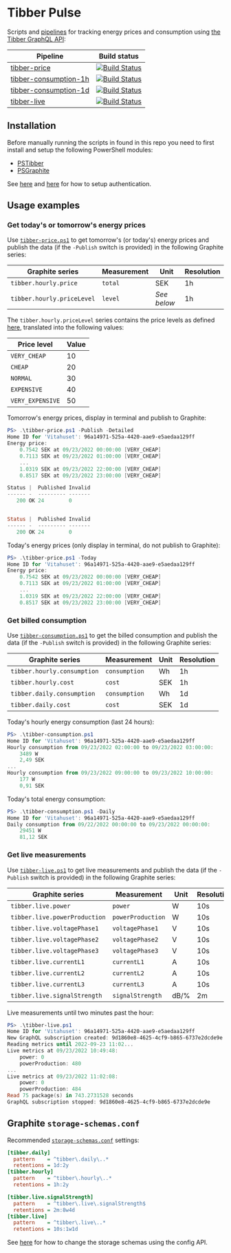 # Tibber Pulse

Scripts and [pipelines](https://dev.azure.com/stefanes/tibber-pulse/_build) for tracking energy prices and consumption using [the Tibber GraphQL API](https://developer.tibber.com/docs/reference):

| Pipeline | Build status |
| ---------| ------------ |
| [tibber-price](https://dev.azure.com/stefanes/tibber-pulse/_build?definitionId=199&_a=summary)          | [![Build Status](https://dev.azure.com/stefanes/tibber-pulse/_apis/build/status/tibber-price?repoName=stefanes%2Ftibber-pulse&branchName=main)](https://dev.azure.com/stefanes/tibber-pulse/_build/latest?definitionId=199&repoName=stefanes%2Ftibber-pulse&branchName=main) |
| [tibber-consumption-1h](https://dev.azure.com/stefanes/tibber-pulse/_build?definitionId=201&_a=summary) | [![Build Status](https://dev.azure.com/stefanes/tibber-pulse/_apis/build/status/tibber-consumption-1h?repoName=stefanes%2Ftibber-pulse&branchName=main)](https://dev.azure.com/stefanes/tibber-pulse/_build/latest?definitionId=201&repoName=stefanes%2Ftibber-pulse&branchName=main)
| [tibber-consumption-1d](https://dev.azure.com/stefanes/tibber-pulse/_build?definitionId=202&_a=summary) | [![Build Status](https://dev.azure.com/stefanes/tibber-pulse/_apis/build/status/tibber-consumption-1d?repoName=stefanes%2Ftibber-pulse&branchName=main)](https://dev.azure.com/stefanes/tibber-pulse/_build/latest?definitionId=202&repoName=stefanes%2Ftibber-pulse&branchName=main)
| [tibber-live](https://dev.azure.com/stefanes/tibber-pulse/_build?definitionId=200&_a=summary)           | [![Build Status](https://dev.azure.com/stefanes/tibber-pulse/_apis/build/status/tibber-live?repoName=stefanes%2Ftibber-pulse&branchName=main)](https://dev.azure.com/stefanes/tibber-pulse/_build/latest?definitionId=200&repoName=stefanes%2Ftibber-pulse&branchName=main) |

## Installation

Before manually running the scripts in found in this repo you need to first install and setup the following PowerShell modules:

* [PSTibber](https://github.com/stefanes/PSTibber)
* [PSGraphite](https://github.com/stefanes/PSGraphite)

See [here](https://github.com/stefanes/PSTibber#authentication) and [here](https://github.com/stefanes/PSGraphite#authentication) for how to setup authentication.

## Usage examples

### Get today's or tomorrow's energy prices

Use [`tibber-price.ps1`](tibber-price.ps1) to get tomorrow's (or today's) energy prices and publish the data (if the `-Publish` switch is provided) in the following Graphite series:

| Graphite series            | Measurement | Unit        | Resolution |
| -------------------------- | ----------- | ----------- | ---------- |
| `tibber.hourly.price`      | `total`     | SEK         | 1h         |
| `tibber.hourly.priceLevel` | `level`     | _See below_ | 1h         |

The `tibber.hourly.priceLevel` series contains the price levels as defined [here](https://developer.tibber.com/docs/reference#pricelevel), translated into the following values:

| Price level      | Value |
| ---------------- | ----- |
| `VERY_CHEAP`     | 10    |
| `CHEAP`          | 20    |
| `NORMAL`         | 30    |
| `EXPENSIVE`      | 40    |
| `VERY_EXPENSIVE` | 50    |

Tomorrow's energy prices, display in terminal and publish to Graphite:

```powershell
PS> .\tibber-price.ps1 -Publish -Detailed
Home ID for 'Vitahuset': 96a14971-525a-4420-aae9-e5aedaa129ff
Energy price:
    0.7542 SEK at 09/23/2022 00:00:00 [VERY_CHEAP]
    0.7113 SEK at 09/23/2022 01:00:00 [VERY_CHEAP]
    ...
    1.0319 SEK at 09/23/2022 22:00:00 [VERY_CHEAP]
    0.8517 SEK at 09/23/2022 23:00:00 [VERY_CHEAP]

Status |  Published Invalid
------ -  --------- -------
   200 OK 24        0


Status |  Published Invalid
------ -  --------- -------
   200 OK 24        0
```

Today's energy prices (only display in terminal, do not publish to Graphite):

```powershell
PS> .\tibber-price.ps1 -Today
Home ID for 'Vitahuset': 96a14971-525a-4420-aae9-e5aedaa129ff
Energy price:
    0.7542 SEK at 09/23/2022 00:00:00 [VERY_CHEAP]
    0.7113 SEK at 09/23/2022 01:00:00 [VERY_CHEAP]
    ...
    1.0319 SEK at 09/23/2022 22:00:00 [VERY_CHEAP]
    0.8517 SEK at 09/23/2022 23:00:00 [VERY_CHEAP]
```

### Get billed consumption

Use [`tibber-consumption.ps1`](tibber-consumption.ps1) to get the billed consumption and publish the data (if the `-Publish` switch is provided) in the following Graphite series:

| Graphite series             | Measurement   | Unit | Resolution |
| ----------------------------| ------------- | ---- | ---------- |
| `tibber.hourly.consumption` | `consumption` | Wh   | 1h         |
| `tibber.hourly.cost`        | `cost`        | SEK  | 1h         |
| `tibber.daily.consumption`  | `consumption` | Wh   | 1d         |
| `tibber.daily.cost`         | `cost`        | SEK  | 1d         |

Today's hourly energy consumption (last 24 hours):

```powershell
PS> .\tibber-consumption.ps1
Home ID for 'Vitahuset': 96a14971-525a-4420-aae9-e5aedaa129ff
Hourly consumption from 09/23/2022 02:00:00 to 09/23/2022 03:00:00:
    3489 W
    2,49 SEK
...
Hourly consumption from 09/23/2022 09:00:00 to 09/23/2022 10:00:00:
    177 W
    0,91 SEK
```

Today's total energy consumption:

```powershell
PS> .\tibber-consumption.ps1 -Daily
Home ID for 'Vitahuset': 96a14971-525a-4420-aae9-e5aedaa129ff
Daily consumption from 09/22/2022 00:00:00 to 09/23/2022 00:00:00:
    29451 W
    81,12 SEK
```

### Get live measurements

Use [`tibber-live.ps1`](tibber-live.ps1) to get live measurements and publish the data (if the `-Publish` switch is provided) in the following Graphite series:

| Graphite series               | Measurement       | Unit | Resolution |
| ----------------------------- | ----------------- | ---- | ---------- |
| `tibber.live.power`           | `power`           | W    | 10s        |
| `tibber.live.powerProduction` | `powerProduction` | W    | 10s        |
| `tibber.live.voltagePhase1`   | `voltagePhase1`   | V    | 10s        |
| `tibber.live.voltagePhase2`   | `voltagePhase2`   | V    | 10s        |
| `tibber.live.voltagePhase3`   | `voltagePhase3`   | V    | 10s        |
| `tibber.live.currentL1`       | `currentL1`       | A    | 10s        |
| `tibber.live.currentL2`       | `currentL2`       | A    | 10s        |
| `tibber.live.currentL3`       | `currentL3`       | A    | 10s        |
| `tibber.live.signalStrength`  | `signalStrength`  | dB/% | 2m         |

Live measurements until two minutes past the hour:

```powershell
PS> .\tibber-live.ps1
Home ID for 'Vitahuset': 96a14971-525a-4420-aae9-e5aedaa129ff
New GraphQL subscription created: 9d1860e8-4625-4cf9-b865-6737e2dcde9e
Reading metrics until 2022-09-23 11:02...
Live metrics at 09/23/2022 10:49:48:
    power: 0
    powerProduction: 480
...
Live metrics at 09/23/2022 11:02:08:
    power: 0
    powerProduction: 484
Read 75 package(s) in 743.2731528 seconds
GraphQL subscription stopped: 9d1860e8-4625-4cf9-b865-6737e2dcde9e
```

## Graphite `storage-schemas.conf`

Recommended [`storage-schemas.conf`](https://graphite.readthedocs.io/en/latest/config-carbon.html#storage-schemas-conf) settings:

```ini
[tibber.daily]
  pattern    = ^tibber\.daily\..*
  retentions = 1d:2y
[tibber.hourly]
  pattern    = ^tibber\.hourly\..*
  retentions = 1h:2y

[tibber.live.signalStrength]
  pattern    = ^tibber\.live\.signalStrength$
  retentions = 2m:8w4d
[tibber.live]
  pattern    = ^tibber\.live\..*
  retentions = 10s:1w1d
```

See [here](https://grafana.com/docs/grafana-cloud/data-configuration/metrics/metrics-graphite/http-api/#adjust-storage-schemasconf-and-storage-aggregationconf) for how to change the storage schemas using the config API.

